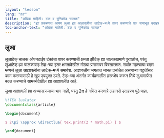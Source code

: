```yaml
---
layout: "lesson"
lang: "mr"
title: "अधिक माहिती: टंक व युनिकोड चालक"
description: "ह्या प्रकरणात आपण लुआ ह्या आज्ञावलीचा लाटेक्-मध्ये वापर करण्याचे एक पायाभूत उदाहरण पाहूया."
toc-anchor-text: "अधिक माहिती: टंक व युनिकोड चालक"
---
```


## लुआ

लुआटेक् चालक ओपनटाईप टंकांचा वापर करण्याची क्षमता झीटेक् ह्या चालकाप्रमाणे पुरवतोच, परंतु लुआटेक्
ह्या चालकासह टेक्-च्या इतर क्षमतादेखील मोठ्या प्रमाणावर विस्तारतात. सर्वात महत्त्वाचा बदल
म्हणजे लुआ आज्ञावलीचा लाटेक्-मध्ये समावेश. आज्ञावलीय जगतात जास्त प्रचलित असणाऱ्या पद्धतींसह काम
करण्यासाठी हे खूप उपयुक्त ठरते. टेक्-च्या अंतर्गत कार्यप्रणालीत हस्तक्षेप करून तिथे लुआमार्फत बदल
करण्याचे सामर्थ्यदेखील ह्या आज्ञावलीत आहे.

लुआ आज्ञावली ह्या अभ्यासक्रमाचा भाग नाही, परंतु 2π हे गणित करणारे लहानसे उदाहरण पुढे पाहा.

```latex
%!TEX lualatex
\documentclass{article}

\begin{document}

$ 2\pi \approx \directlua{ tex.print(2 * math.pi) } $

\end{document}
```

